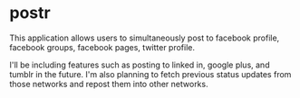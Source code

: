 postr
=====

This application allows users to simultaneously post to facebook profile, facebook groups, facebook pages, twitter profile.

I'll be including features such as posting to linked in, google plus, and tumblr in the future.
I'm also planning to fetch previous status updates from those networks and repost them into other
networks.